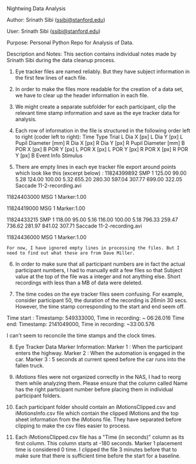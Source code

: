 Nightwing Data Analysis

Author: Srinath Sibi (ssibi@stanford.edu)

User: Srinath Sibi (ssibi@stanford.edu)

Purpose: Personal Python Repo for Analysis of Data.

Description and Notes:
This section contains individual notes made by Srinath Sibi during the data cleanup process.

1. Eye tracker files are named reliably. But they have subject information in the first few lines of each file.

2. In order to make the files more readable for the creation of a data set, we have to clear up the header information in each file.

3. We might create a separate subfolder for each participant, clip the relevant time stamp information and save as the eye tracker 
data for analysis.

4. Each row of information in the file is structured in the following order left to right (coder left to right):
Time	Type	Trial	L Dia X [px]	L Dia Y [px]	L Pupil Diameter [mm]	R Dia X [px]	R Dia Y [px]	R Pupil Diameter [mm]	B POR X [px]	B POR Y [px]	L POR X [px]	L POR Y [px]	R POR X [px]	R POR Y [px]	B Event Info	Stimulus

5. There are empty lines in each eye tracker file export around points which look like this (excerpt below) :
11824399892	SMP	1	125.00	99.00	5.28	124.00	100.00	5.32	655.20	280.30	597.04	307.77	699.00	322.05	Saccade	11-2-recording.avi

11824403000	MSG	1	Marker:1.00



11824419000	MSG	1	Marker:1.00



11824433215	SMP	1	118.00	95.00	5.16	116.00	100.00	5.18	796.33	259.47	736.62	281.97	841.02	307.71	Saccade	11-2-recording.avi

11824436000	MSG	1	Marker:1.00

<end of excerpt>

	For now, I have ignored empty lines in processing the files. But I need to find out what these are from Dave Miller.

6. In order to make sure that all participant numbers are in fact the actual participant numbers, I had to manually edit a few files so that Subject value at the top of the file was a integer and not anything else. Short recordings with less than a MB of data were deleted.

7. The time codes on the eye tracker files seem confusing. For example, consider participant 50, the duration of the recording is 26min 30 secs. However, the time stamp corresponding to the start and end seem off.

Time start :
      Timestamp: 549333000, Time in recording: ~ 06:26.016
Time end:
      Timestamp: 2141049000, Time in recording: ~33:00.576

I can't seem to reconcile the time stamps and the clock times. 

8. Eye Tracker Data Marker Information:
	Marker 1 : When the participant enters the highway.
	Marker 2 : When the automation is engaged in the car.
	Marker 3 : 5 seconds at current speed before the car runs into the fallen truck.

9. iMotions files were not organized correctly in the NAS, I had to reorg them while analyzing them. Please ensure that the column called Name has the right participant number before placing them in individual participant folders.

10. Each participant folder should contain an iMotionsClipped.csv and iMotionsInfo.csv file which contain the clipped iMotions and the top sheet information from the iMotions file. They have separated before clipping to make the csv files easier to process.

11. Each iMotionsClipped.csv file has a "Time (in seconds)" column as its first column. This column starts at -180 seconds. Marker 1 placement time is considered 0 time. I clipped the file 3 minutes before that to make sure that there is sufficient time before the start for a baseline.
